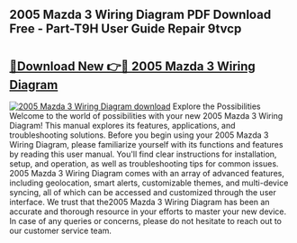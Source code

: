 ## 2005 Mazda 3 Wiring Diagram PDF Download Free - Part-T9H User Guide Repair 9tvcp

# <h2><a href="http://dfjxzij.blite.top/?on=2005+Mazda+3+Wiring+Diagram">🔗Download New 👉🔴 2005 Mazda 3 Wiring Diagram</a></h2>

[![2005 Mazda 3 Wiring Diagram download](https://i.imgur.com/lujVjoI.png)](http://dfjxzij.blite.top/?on=2005+Mazda+3+Wiring+Diagram)
Explore the Possibilities Welcome to the world of possibilities with your new 2005 Mazda 3 Wiring Diagram! This manual explores its features, applications, and troubleshooting solutions. Before you begin using your 2005 Mazda 3 Wiring Diagram, please familiarize yourself with its functions and features by reading this user manual. You'll find clear instructions for installation, setup, and operation, as well as troubleshooting tips for common issues. 2005 Mazda 3 Wiring Diagram comes with an array of advanced features, including geolocation, smart alerts, customizable themes, and multi-device syncing, all of which can be accessed and customized through the user interface. We trust that the2005 Mazda 3 Wiring Diagram has been an accurate and thorough resource in your efforts to master your new device. In case of any queries or concerns, please do not hesitate to reach out to our customer service team.
